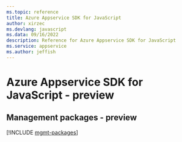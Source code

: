 ```yaml
---
ms.topic: reference
title: Azure Appservice SDK for JavaScript
author: xirzec
ms.devlang: javascript
ms.data: 09/16/2022
description: Reference for Azure Appservice SDK for JavaScript
ms.service: appservice
ms.author: jeffish
---
```

# Azure Appservice SDK for JavaScript - preview

## Management packages - preview
[!INCLUDE [mgmt-packages](appservice-mgmt-index.md)]
